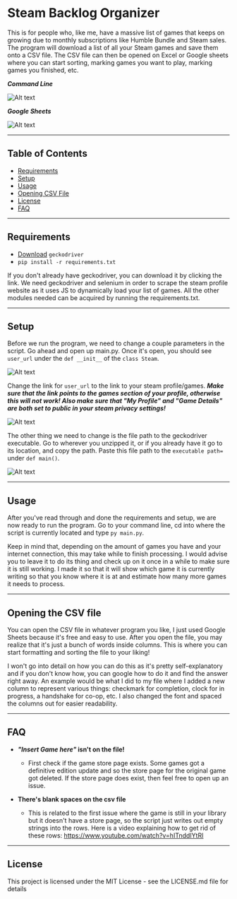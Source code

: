 # Steam Backlog Organizer

This is for people who, like me, have a massive list of games that keeps on growing due to monthly subscriptions like Humble Bundle and Steam sales.
The program will download a list of all your Steam games and save them onto a CSV file. The CSV file can then be opened on Excel or Google sheets where you can start
sorting, marking games you want to play, marking games you finished, etc.

***Command Line***

![Alt text](https://github.com/shields-mike/steam_backlog_organizer/blob/master/Images/cmd.gif?raw=true)

***Google Sheets***

![Alt text](https://github.com/shields-mike/steam_backlog_organizer/blob/master/Images/google_sheets.jpg?raw=true)

---

## Table of Contents

- [Requirements](#installation)
- [Setup](#setup)
- [Usage](#usage)
- [Opening CSV File](#opening-the-csv-file)
- [License](#license)
- [FAQ](#faq)

---

## Requirements

- [Download](https://github.com/mozilla/geckodriver/releases) `geckodriver`
- `pip install -r requirements.txt`

If you don't already have geckodriver, you can download it by clicking the link. We need geckodriver and selenium in order to scrape the steam profile website as it uses JS
to dynamically load your list of games. All the other modules needed can be acquired by running the requirements.txt.

---

## Setup

Before we run the program, we need to change a couple parameters in the script. Go ahead and open up main.py. Once it's open, you should see `user_url` under the `def __init__`
of the `class Steam`.

![Alt text](https://github.com/shields-mike/steam_backlog_organizer/blob/master/Images/steam_user_url.jpg)

Change the link for `user_url` to the link to your steam profile/games. **_Make sure that the link points to the games section of your profile, otherwise this will not work!
Also make sure that "My Profile" and "Game Details" are both set to public in your steam privacy settings!_**

![Alt text](https://github.com/shields-mike/steam_backlog_organizer/blob/master/Images/steam_profile.jpg)

The other thing we need to change is the file path to the geckodriver executable. Go to wherever you unzipped it, or if you already have it go to its location, and copy the
path. Paste this file path to the `executable path=` under `def main()`.

![Alt text](https://github.com/shields-mike/steam_backlog_organizer/blob/master/Images/geckodriver_install.jpg)

---

## Usage

After you've read through and done the requirements and setup, we are now ready to run the program. Go to your command line, cd into where the script is currently located
and type `py main.py`.

Keep in mind that, depending on the amount of games you have and your internet connection, this may take while to finish processing. I would advise you to leave it to do its
thing and check up on it once in a while to make sure it is still working. I made it so that it will show which game it is currently writing so that you know where it is at 
and estimate how many more games it needs to process.

---

## Opening the CSV file

You can open the CSV file in whatever program you like, I just used Google Sheets because it's free and easy to use. After you open the file, you may realize that it's just
a bunch of words inside columns. This is where you can start formatting and sorting the file to your liking! 

I won't go into detail on how you can do this as it's pretty self-explanatory and if you don't know how, you can google how to do it and find the answer right away. An example
would be what I did to my file where I added a new column to represent various things: checkmark for completion, clock for in progress, a handshake for co-op, etc. I also
changed the font and spaced the columns out for easier readability.

---

## FAQ

- ***"Insert Game here"* isn't on the file!**
  - First check if the game store page exists. Some games got a definitive edition update and so the store page for the original game got deleted. If the store page does exist, then feel free to open up an issue.
  
- **There's blank spaces on the csv file**
  - This is related to the first issue where the game is still in your library but it doesn't have a store page, so the script just writes out empty strings into the rows. Here is a video explaining how to get rid of these rows: https://www.youtube.com/watch?v=hITnddIYtRI
  
---

## License

This project is licensed under the MIT License - see the LICENSE.md file for details

